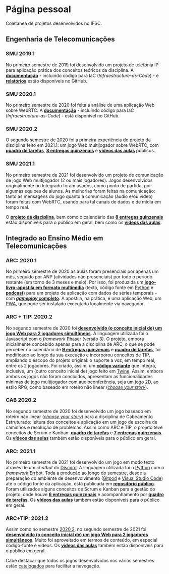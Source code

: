 # Página pessoal

Coletânea de projetos desenvolvidos no IFSC.

## Engenharia de Telecomunicações

### SMU 2019.1

No primeiro semestre de 2019 foi desenvolvido um projeto de telefonia IP para aplicação prática dos conceitos teóricos da disciplina. A [**documentação**](https://github.com/boidacarapreta/smu20191) - incluindo código para IaC (_Infraestructure-as-Code_) - e [**relatórios**](https://boidacarapreta.github.io/smu20191/) estão disponíveis no GitHub.

### SMU 2020.1

No primeiro semestre de 2020 foi feita a análise de uma aplicação Web sobre WebRTC. A [**documentação**](https://github.com/boidacarapreta/smu20201) - incluindo código para IaC (_Infraestructure-as-Code_) - está disponível no GitHub.

### SMU 2020.2

O segundo semestre de 2020 foi a primeira experiência do projeto da disciplina feito em 2021.1: um jogo Web multijogador sobre WebRTC, com [**quadro de tarefas**](https://github.com/boidacarapreta/smu20202/projects/1?fullscreen=true), [**8 entregas quinzenais**](https://github.com/boidacarapreta/smu20202/milestones?direction=asc&sort=due_date&state=open) e [**vídeos das aulas**](https://www.youtube.com/watch?v=-z5b5nECqqE&list=PLje9mMro7hT0qDruMV0POHU028OJX5i7-) públicos.

### SMU 2021.1

No primeiro semestre de 2021 foi desenvolvido um projeto de comunicação de jogo Web multijogador (2 ou mais jogadores). Jogos desenvolvidos originalmente no Integrado foram usados, como ponto de partida, por algumas equipes de alunos. As melhorias foram feitas na comunicação: tanto as mensagens do jogo quanto a comunicação (áudio e/ou vídeo) foram feitas com WebRTC, usando para tal canais de dados e de mídia em tempo real.

O [**projeto da disciplina**](https://github.com/boidacarapreta/smu20211/projects/1?fullscreen=true), bem como o calendário das [**8 entregas quinzenais**](https://github.com/boidacarapreta/smu20211/milestones?direction=asc&sort=due_date&state=closed) estão disponíveis para o público em geral, bem como os [**vídeos das aulas**](https://www.youtube.com/watch?v=ps_IIf5Dl38&list=PLje9mMro7hT15gwJu3-O6iTl3nWhHRD7E).

## Integrado ao Ensino Médio em Telecomunicações

### ARC: 2020.1

No primeiro semestre de 2020 as aulas foram presenciais por apenas um mês, seguido por ANP (atividades não presenciais) por todo o período restante (em torno de 3 meses e meio). Por isso, foi produzida um [**jogo-livro-apostila em formato multimídia**](https://boidacarapreta.github.io/arc20201) (texto, código fonte em [Python](https://python.org) e [**podcast**](https://anchor.fm/boidacarapreta)) para um projeto de aplicação com dados de séries temporais - com [**_gameplay_ completo**](https://youtu.be/039Wtug3DC0). A apostila, na prática, é uma aplicação Web, um [PWA](https://developer.mozilla.org/pt-BR/docs/Web/Progressive_web_apps), que pode ser instalado executado localmente via navegador.

### ARC + TIP: 2020.2

No segundo semestre de 2020 foi [**desenvolvido (o conceito inicial de) um jogo Web para 2 jogadores simultâneos**](https://github.com/boidacarapreta/arc20202/). A linguagem utilizada foi o Javascript com o _framework_ [Phaser](https://phaser.io) (versão 3). O projeto, embora inicialmente concebido apenas para a disciplina de ARC, o que se pode perceber no calendário de [**9 entregas quinzenais**](https://github.com/boidacarapreta/arc20202/milestones?direction=asc&sort=due_date) e [**quadro de tarefas**](https://github.com/boidacarapreta/arc20202/projects/1?fullscreen=true), foi modificado ao longo da sua execução e incorporou conceitos de TIP, ampliando o escopo do projeto original: o suporte a voz, em tempo real, entre os 2 jogadores. Foi criado, assim, um [**código variante**](https://github.com/boidacarapreta/arc20202/tree/tip) que integra, inclusive, um (outro conceito inicial de) jogo feito em [Twine](https://twinery.org). Assim, embora ambos os jogos não foram concluídos, apresentam as funcionalidades mínimas de jogo multijogador com audioconferência, seja um jogo 2D, ao estilo RPG, como baseado em roteiro não linear ([_choose your story_](https://chooseyourstory.com)).

### CAB 2020.2

No segundo semestre de 2020 foi desenvolvido um jogo baseado em roteiro não linear ([_choose your story_](https://chooseyourstory.com)) para a disciplina de Cabeamento Estruturado: leitura dos conceitos e aplicação em um jogo de escolha de caminhos e resolução de problemas. Assim como ARC e TIP, o projeto teve conceitos de Scrum e Kanban: [**quadro de tarefas**](https://github.com/boidacarapreta/cab20202/projects/1?fullscreen=true) e [**7 entregas quinzenais**](https://github.com/boidacarapreta/cab20202/milestones?direction=asc&sort=due_date&state=open). Os [**vídeos das aulas**](https://www.youtube.com/watch?v=5A2EiefHOt0&list=PLje9mMro7hT1Zp9Fd4UYo6quwJ4xUAvxd&index=1) também estão disponíveis para o público em geral.

### ARC: 2021.1

No primeiro semestre de 2021 foi desenvolvido um jogo em modo texto através de um _chatbot_ do [Discord](https://discord.com). A linguagem utilizada foi o [Python](https://python.org) com o _framework_ [Errbot](https://errbot.io). Toda a produção ao longo do semestre, desde a preparação do ambiente de desenvolvimento ([Gitpod](https://gitpod.io) e [Visual Studio Code](https://code.visualstudio.com)) até o código fonte da aplicação, está publicada em [**repositório público**](https://github.com/boidacarapreta/arc20211). Foram utilizados alguns conceitos de Scrum e Kanban para a gestão do projeto, onde houve [**6 entregas quinzenais**](https://github.com/boidacarapreta/arc20211/milestones?direction=asc&sort=due_date&state=closed) e acompanhamento por [**quadro de tarefas**](https://github.com/boidacarapreta/arc20211/projects/1?fullscreen=true). Os [**vídeos das aulas**](https://www.youtube.com/watch?v=ZTtCJd5yaPE&list=PLje9mMro7hT38y3rPVQlX3N3MFuRXicKc) também estão disponíveis para o público em geral.

### ARC+TIP: 2021.2

Assim como no semestre [2020.2](#arc--tip-20202), no segundo semestre de 2021 foi [**desenvolvido (o conceito inicial de) um jogo Web para 2 jogadores simultâneos**](https://github.com/boidacarapreta/integrado20212/). Muito foi aproveitado em termos de conteúdo, em especial código-fonte e vídeos. Os [**vídeos das aulas**](https://www.youtube.com/watch?v=YhmVsBq2cnk&list=PLje9mMro7hT2YXZ-tYs55bQRftDPAWDKP) também estão disponíveis para o público em geral.

Cabe destacar que todos os jogos desenvolvidos nos vários semestres estão [catalogados](https://github.com/boidacarapreta/catalogo-de-jogos#no-ifsc-c%C3%A2mpus-s%C3%A3o-jos%C3%A9) para facilitar a navegação.
